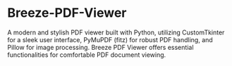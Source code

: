 # Breeze-PDF-Viewer
A modern and stylish PDF viewer built with Python, utilizing CustomTkinter for a sleek user interface, PyMuPDF (fitz) for robust PDF handling, and Pillow for image processing. Breeze PDF Viewer offers essential functionalities for comfortable PDF document viewing.
